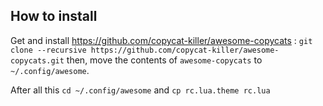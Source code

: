## How to install 
Get and install https://github.com/copycat-killer/awesome-copycats :
    ```git clone --recursive https://github.com/copycat-killer/awesome-copycats.git```
  then, move the contents of `awesome-copycats` to `~/.config/awesome`.

After all this ```cd ~/.config/awesome``` and  ```cp rc.lua.theme rc.lua```
